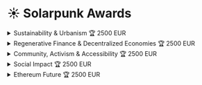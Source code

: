 # ☀ Solarpunk Awards

<details>

<summary>Sustainability &#x26; Urbanism 🏆 2500 EUR</summary>

Innovative projects and solutions that promote sustainability, renewable energy, and address environmental justice issues in urban areas. This includes solutions for urban planning and architecture that address challenges such as transportation, supply chain, energy efficiency, and equitable access to resources.

</details>

<details>

<summary>Regenerative Finance &#x26; Decentralized Economies 🏆 2500 EUR</summary>

Build sustainable DeFi projects that incorporate crypto-economic principles such as regenerative finance, green bonds, impact investing, and other innovative financial mechanisms that prioritize social and environmental well-being and sustainability over profit maximization.

</details>

<details>

<summary>Community, Activism &#x26; Accessibility 🏆 2500 EUR</summary>

These projects build and strengthen communities, promote resilience, social responsibility, and inclusion. They strive towards a better user experience with a focus on accessibility for all. By leveraging innovative and creative approaches to social change, they inspire and empower individuals to take action, driving meaningful impact at the local and global levels.

</details>

<details>

<summary>Social Impact 🏆 2500 EUR</summary>

Use Ethereum to tackle social and environmental challenges with transparency and automation, promoting positive social impact. These projects promote the use of blockchain technology to create a more equitable and sustainable world.

</details>

<details>

<summary>Ethereum Future 🏆 2500 EUR</summary>

This award recognizes projects that focus on advancing the operational capabilities of the Ethereum network. These projects improve the performance and efficiency of Ethereum nodes and infrastructure, as well as explore Layer 2 solutions, rollups, and interoperability between different blockchains.

</details>

